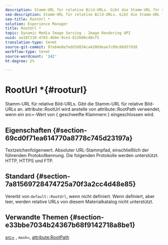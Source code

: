 ```yaml
---
description: Stamm-URL für relative Bild-URLs. Gibt die Stamm-URL für relative Bild-URLs an. Attribut RootUrl wird anstelle des Attributs RootPath verwendet, wenn ein src=-Wert von { geschweifte Klammern } eingeschlossen wird.
seo-description: Stamm-URL für relative Bild-URLs. Gibt die Stamm-URL für relative Bild-URLs an. Attribut RootUrl wird anstelle des Attributs RootPath verwendet, wenn ein src=-Wert von { geschweifte Klammern } eingeschlossen wird.
seo-title: RootUrl *
solution: Experience Manager
title: RootUrl *
topic: Dynamic Media Image Serving - Image Rendering API
uuid: aa10f210-4765-4b0e-9ce1-812b00cd8cf5
translation-type: tm+mt
source-git-commit: 97a84e8e7edd3d834ca42069eae7c09c00d57938
workflow-type: tm+mt
source-wordcount: '142'
ht-degree: 2%

---
```



# RootUrl *{#rooturl}

Stamm-URL für relative Bild-URLs. Gibt die Stamm-URL für relative Bild-URLs an. attribute::RootUrl wird anstelle von attribute::RootPath verwendet, wenn ein src=-Wert von { geschweifte Klammern } eingeschlossen wird.

## Eigenschaften {#section-69cd0f71ea614770a8778c745d23197a}

Textzeichenfolgenwert. Absoluter URL-Stammpfad, einschließlich der führenden Protokollkennung. Die folgenden Protokolle werden unterstützt: HTTP, HTTPS und FTP.

## Standard {#section-7a81569728474725a70f3a2cc4d48e85}

Vererbt von `default::RootUrl`, wenn nicht definiert. Wenn definiert, aber leer, werden relative URLs von diesem Materialkatalog nicht unterstützt.

## Verwandte Themen {#section-e33bbe7034b24367b68f9142718a8be1}

[src=](../../../../../ir-api/http-protocol/image-rendering-api-ref/c-ir-http-protocol-ref/c-ir-http-protocol-command-reference/r-ir-src.md#reference-62c98abad22149d68d405ed6aaff8272) ,  `mask=`,  [attribute:RootPath](../../../../../ir-api/material-cat/image-rendering-api-ref/c-ir-material-catalog/c-ir-attributes-reference/r-ir-rootpath.md#reference-a4d7c96b62e14fcbad1740c702f160f3)
